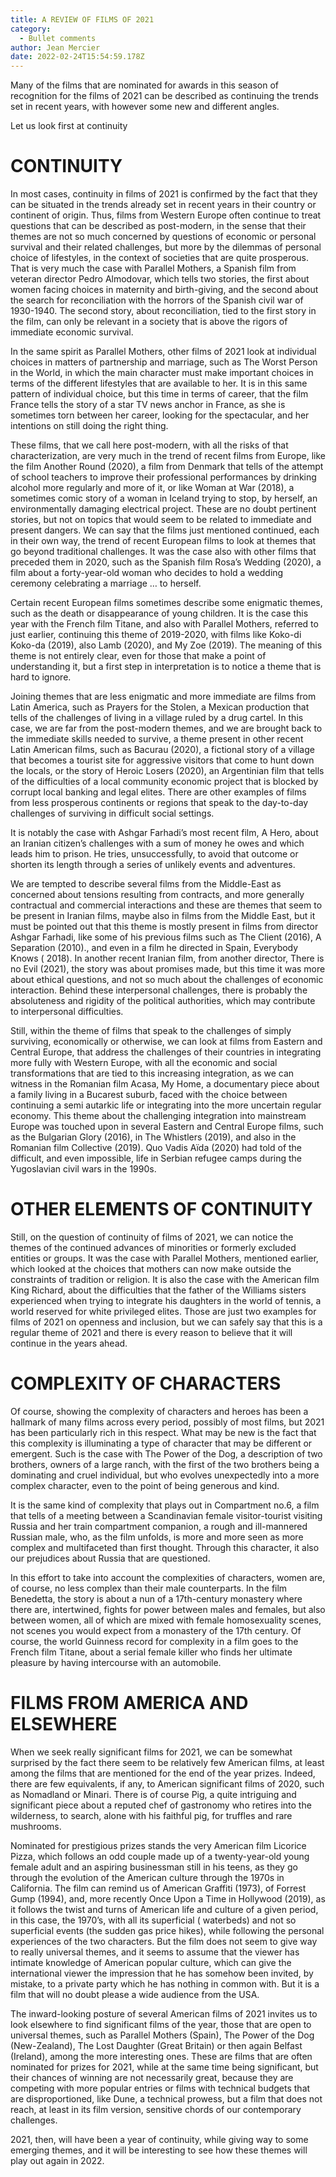 ```yaml
---
title: A REVIEW OF FILMS OF 2021
category:
  - Bullet comments
author: Jean Mercier
date: 2022-02-24T15:54:59.178Z
---
```

Many of the films that are nominated for awards in this season of recognition for the films of 2021 can be described as continuing the trends set in recent years, with however some new and different angles.

Let us look first at continuity

# CONTINUITY

In most cases, continuity in films of 2021 is confirmed by the fact that they can be situated in the trends already set in recent years in their country or continent of origin. 
Thus, films from Western Europe often continue to treat questions that can be described as post-modern, in the sense that their themes are not so much concerned by questions of economic or personal survival and their related challenges, but more by the dilemmas of personal choice of lifestyles, in the context of societies that are quite prosperous. That is very much the case with Parallel Mothers, a Spanish film from veteran director Pedro Almodovar, which tells two stories, the first about women facing choices in maternity and birth-giving, and the second about the search for reconciliation with the horrors of the Spanish civil war of 1930-1940. The second story, about reconciliation, tied to the first story in the film, can only be relevant in a society that is above the rigors of immediate economic survival.

In the same spirit as Parallel Mothers, other films of 2021 look at  individual choices in matters of partnership and marriage, such as The Worst Person in the World, in which the main character must make important choices in terms of the different lifestyles that are available to her. It is in this same pattern of individual choice, but this time in terms of career, that the film France tells the story of a star TV news anchor in France, as she is sometimes torn between her career, looking for the spectacular, and her intentions on still doing the right thing.

These films, that we call here post-modern, with all the risks of that characterization, are very much in the trend of recent films from Europe, like the film Another Round (2020), a film from Denmark that tells of the attempt of school teachers to improve their professional performances by drinking alcohol more regularly and more of it, or like Woman at War (2018), a sometimes comic story of a woman in Iceland trying to stop, by herself, an environmentally damaging electrical project. These are no doubt pertinent stories, but not on topics that would seem to be related to immediate and present dangers. 
We can say that the films just mentioned continued, each in their own way, the trend of recent European films to look at themes that go beyond traditional challenges. It was the case also with other films that preceded them in 2020, such as the Spanish film Rosa’s Wedding (2020), a film about a forty-year-old woman who decides to hold a wedding ceremony celebrating a marriage … to herself.

Certain recent European films sometimes describe some enigmatic themes, such as the death or disappearance of young children. It is the case this year with the French film Titane, and also with Parallel Mothers, referred to just earlier, continuing this theme of 2019-2020, with films like Koko-di Koko-da (2019), also Lamb (2020), and My Zoe (2019).  The meaning of this theme is not entirely clear, even for those that make a point of understanding it, but a first step in interpretation is to notice a theme that is hard to ignore.

Joining themes that are less enigmatic and more immediate are films from Latin America, such as Prayers for the Stolen, a Mexican production that tells of the challenges of living in a village ruled by a drug cartel. In this case, we are far from the post-modern themes, and we are brought back to the immediate skills needed to survive, a theme present in other recent Latin American films, such as Bacurau (2020), a fictional story of a village that becomes a tourist site for aggressive visitors that come to hunt down the locals, or the story of Heroic Losers (2020), an Argentinian film that tells of the difficulties of a local community economic project that is blocked by corrupt local banking and legal elites.
There are other examples of films from less prosperous continents or regions that speak to the day-to-day challenges of surviving in difficult social settings.

It is notably the case with Ashgar Farhadi’s most recent film, A Hero, about an Iranian citizen’s challenges with a sum of money he owes and which leads him to prison. He tries, unsuccessfully, to avoid that outcome or shorten its length through a series of unlikely events and adventures.

We are tempted to describe several films from the Middle-East as concerned about tensions resulting from contracts, and more generally contractual and commercial interactions and these are themes that seem to be present in Iranian films, maybe also in films from the Middle East, but it must be pointed out that this theme is mostly present in films from director Ashgar Farhadi, like some of his previous films such as The Client (2016), A Separation (2010)., and even in a film he directed in Spain, Everybody Knows ( 2018). In another recent Iranian film, from another director,  There is no Evil (2021), the story was about promises made, but this time it was more about ethical questions, and not so much about the challenges of economic interaction. Behind these interpersonal challenges, there is probably the absoluteness and rigidity of the political authorities, which may contribute to interpersonal difficulties.

Still, within the theme of films that speak to the challenges of simply surviving,  economically or otherwise, we can look at films from Eastern and Central Europe, that address the challenges of their countries in integrating more fully with Western Europe, with all the economic and social transformations that are tied to this increasing integration, as we can witness in the Romanian film  Acasa, My Home, a documentary piece about a family living in a Bucarest suburb, faced with the choice between continuing a semi autarkic life or integrating into the more uncertain regular economy. This theme about the challenging integration into mainstream Europe was touched upon in several Eastern and Central Europe films, such as the Bulgarian Glory (2016), in The Whistlers (2019), and also in the Romanian film Collective (2019). Quo Vadis Aïda (2020) had told of the difficult, and even impossible, life in Serbian refugee camps during the Yugoslavian civil wars in the 1990s. 

# OTHER ELEMENTS OF CONTINUITY

Still, on the question of continuity of films of 2021, we can notice the themes of the continued advances of minorities or formerly excluded entities or groups. 
It was the case with Parallel Mothers, mentioned earlier, which looked at the choices that mothers can now make outside the constraints of tradition or religion. It is also the case with the American film King Richard, about the difficulties that the father of the Williams sisters experienced when trying to integrate his daughters in the world of tennis, a world reserved for white privileged elites. 
Those are just two examples for films of 2021 on openness and inclusion, but we can safely say that this is a regular theme of 2021 and there is every reason to believe that it will continue in the years ahead. 

# COMPLEXITY OF CHARACTERS

Of course, showing the complexity of characters and heroes has been a hallmark of many films across every period, possibly of most films, but 2021 has been particularly rich in this respect. What may be new is the fact that this complexity is illuminating a type of character that may be different or emergent. Such is the case with The Power of the Dog, a description of two brothers, owners of a large ranch, with the first of the two brothers being a dominating and cruel individual, but who evolves unexpectedly into a more complex character, even to the point of being generous and kind.

It is the same kind of complexity that plays out in Compartment no.6, a film that tells of a meeting between a Scandinavian female visitor-tourist visiting Russia and her train compartment companion, a rough and ill-mannered Russian male, who, as the film unfolds, is more and more seen as more complex and multifaceted than first thought. Through this character, it also our prejudices about Russia that are questioned.

In this effort to take into account the complexities of characters, women are, of course, no less complex than their male counterparts. In the film Benedetta, the story is about a nun of a 17th-century monastery where there are, intertwined, fights for power between males and females, but also between women, all of which are mixed with female homosexuality scenes, not scenes you would expect from a monastery of the 17th century. Of course, the world Guinness record for complexity in a film goes to the French film Titane, about a serial female killer who finds her ultimate pleasure by having intercourse with an automobile. 

# FILMS FROM AMERICA AND ELSEWHERE

When we seek really significant films for 2021, we can be somewhat surprised by the fact there seem to be relatively few American films, at least among the films that are mentioned for the end of the year prizes. Indeed, there are few equivalents, if any, to American significant films of 2020, such as Nomadland or Minari. There is of course Pig, a quite intriguing and significant piece about a reputed chef of gastronomy who retires into the wilderness, to search, alone with his faithful pig, for truffles and rare mushrooms.

Nominated for prestigious prizes stands the very American film Licorice Pizza, which follows an odd couple made up of a twenty-year-old young female adult and an aspiring businessman still in his teens, as they go through the evolution of the American culture through the 1970s in California. The film can remind us of American Graffiti (1973), of Forrest Gump (1994), and, more recently Once Upon a Time in Hollywood (2019), as it follows the twist and turns of American life and culture of a given period, in this case, the 1970’s, with all its superficial ( waterbeds) and not so superficial events  (the sudden gas price hikes), while following the personal experiences of the two characters. But the film does not seem to give way to really universal themes, and it seems to assume that the viewer has intimate knowledge of American popular culture, which can give the international viewer the impression that he has somehow been invited, by mistake, to a private party which he has nothing in common with. But it is a film that will no doubt please a wide audience from the USA.

The inward-looking posture of several American films of 2021 invites us to look elsewhere to find significant films of the year, those that are open to universal themes, such as Parallel Mothers (Spain), The Power of the Dog (New-Zealand), The Lost Daughter (Great Britain) or then again Belfast (Ireland), among the more interesting ones. These are films that are often nominated for prizes for 2021, while at the same time being significant, but their chances of winning are not necessarily great, because they are competing with more popular entries or films with technical budgets that are disproportioned, like Dune, a technical prowess, but a film that does not reach, at least in its film version, sensitive chords of our contemporary challenges.

2021, then, will have been a year of continuity, while giving way to some emerging themes, and it will be interesting to see how these themes will play out again in 2022. 
